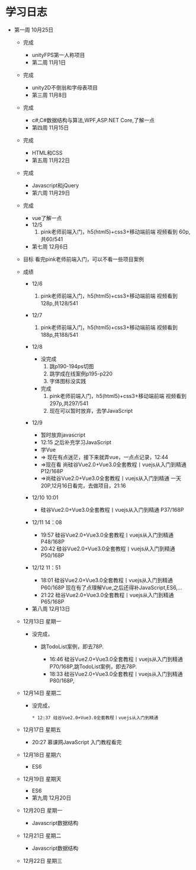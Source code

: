 # 学习日志

+ 第一周 10月25日
	- 完成
	  * unityFPS第一人称项目
	  
	  + 第二周 11月1日
	- 完成
	  * unity2D不倒翁和字母表项目
	  
	  + 第三周 11月8日
	- 完成
	  * c#,C#数据结构与算法,WPF,ASP.NET Core,了解一点
	  
	  + 第四周 11月15日
	- 完成
	  * HTML和CSS
	  
	  + 第五周 11月22日
	- 完成
	  * Javascript和jQuery
	  
	  + 第六周 11月29日
	- 完成
	  * vue了解一点  
	  * 12/5
	    1. pink老师前端入门，h5(html5)+css3+移动端前端 视频看到 60p,共60/541  
	  
	  + 第七周 12月6日
	- 目标 看完pink老师前端入门，可以不看一些项目案例
	- 成绩
	  * 12/6
	    1. pink老师前端入门，h5(html5)+css3+移动端前端 视频看到 128p,共128/541
	  * 12/7
	    1. pink老师前端入门，h5(html5)+css3+移动端前端 视频看到 188p,共188/541
	  * 12/8
	    * 没完成
	      1. 跳p190-194ps切图
	      2. 跳学成在线案例p195-p220
	      3. 字体图标没实践
	    * 完成
	      1. pink老师前端入门，h5(html5)+css3+移动端前端 视频看到 297p,共297/541
	      2. 现在可以暂时放弃，去学JavaScript
	  * 12/9
	    * 暂时放弃javascript
	    * 12:15 之后补充学习JavaScript
	    * 学Vue
	    * &rArr; 现在有点迷茫，接下来就弄vue，一点点记录，12:44
	    * &rArr;现在看 尚硅谷Vue2.0+Vue3.0全套教程丨vuejs从入门到精通 P12/168P
	    * &rArr;尚硅谷Vue2.0+Vue3.0全套教程丨vuejs从入门到精通 一天20P,12月16日看完，去做项目，21:16
	  
	  * 12/10 10:01
	    * 硅谷Vue2.0+Vue3.0全套教程丨vuejs从入门到精通 P37/168P
	  * 12/11 14：08
	    * 19:57 硅谷Vue2.0+Vue3.0全套教程丨vuejs从入门到精通 P48/168P
	    * 20:42 硅谷Vue2.0+Vue3.0全套教程丨vuejs从入门到精通 P50/168P
	  
	  * 12/12 11：51
	    * 18:01 硅谷Vue2.0+Vue3.0全套教程丨vuejs从入门到精通 P60/168P
	      现在有了点理解Vue,之后还得补JavaScript,ES6,...
	    * 21:22 硅谷Vue2.0+Vue3.0全套教程丨vuejs从入门到精通 P65/168P
	  
	  + 第八周 12月13日
	- 12月13日 星期一
		- 没完成，
		  * 跳TodoList案例，即去78P.
		  
		      * 16:46 硅谷Vue2.0+Vue3.0全套教程丨vuejs从入门到精通 P70/168P,跳TodoList案例，即去78P.
		      * 18:33 硅谷Vue2.0+Vue3.0全套教程丨vuejs从入门到精通 P80/168P,
	- 12月14日 星期二
		- 没完成，
		  
		      * 12:37 硅谷Vue2.0+Vue3.0全套教程丨vuejs从入门到精通
	- 12月17日 星期五
		- 20:27 慕课网JavaScript 入门教程看完
	- 12月18日 星期六
	  
	  * ES6
	- 12月19日 星期天
	  
	  * ES6
	  
	  + 第九周 12月20日
	- 12月20日 星期一
	  * Javascript数据结构
	- 12月21日 星期二
	  * Javascript数据结构
	- 12月22日 星期三
